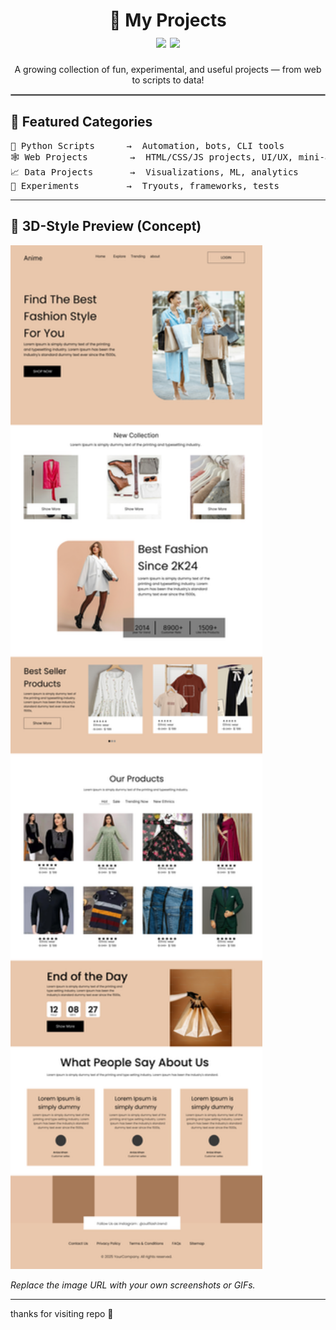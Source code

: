 <h1 align="center">
  🚀 My Projects
  <br>
  <img src="https://img.shields.io/badge/Status-Active-brightgreen?style=flat-square">
  <img src="https://img.shields.io/badge/Maintainer-Psychokiller70-blueviolet?style=flat-square">
</h1>

<p align="center">
  A growing collection of fun, experimental, and useful projects — from web to scripts to data!
</p>

<hr style="border: 1px solid #999;">

## 🧩 Featured Categories

<pre>
🧠 Python Scripts      →  Automation, bots, CLI tools
🕸️ Web Projects        →  HTML/CSS/JS projects, UI/UX, mini-apps
📈 Data Projects       →  Visualizations, ML, analytics
🔬 Experiments         →  Tryouts, frameworks, tests
</pre>

---

## 🌌 3D-Style Preview (Concept)

<img src="demo.jpg" width="80%" alt="Project 3D Preview">

_Replace the image URL with your own screenshots or GIFs._

---
thanks for visiting repo 🤠